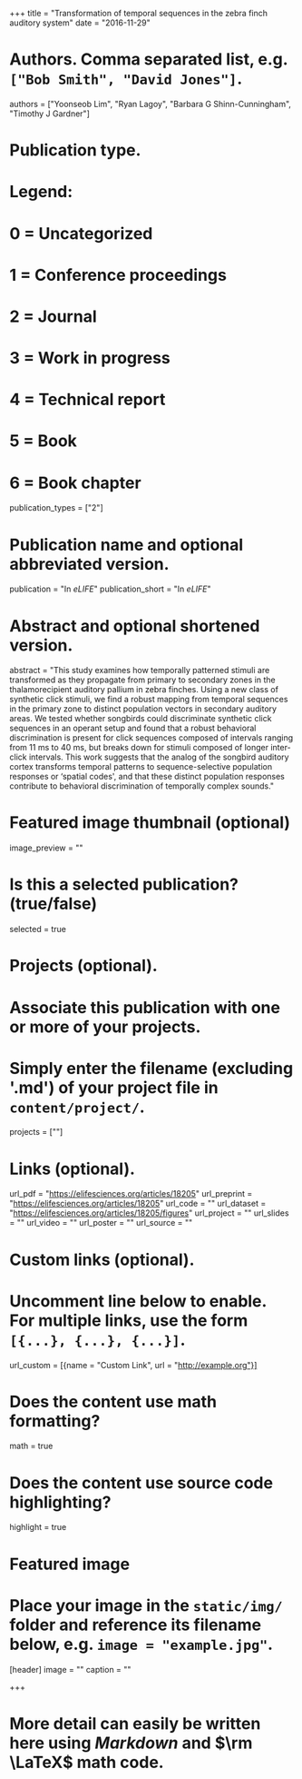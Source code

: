 +++
title = "Transformation of temporal sequences in the zebra finch auditory system"
date = "2016-11-29"

# Authors. Comma separated list, e.g. `["Bob Smith", "David Jones"]`.
authors = ["Yoonseob Lim", "Ryan Lagoy", "Barbara G Shinn-Cunningham", "Timothy J Gardner"]

# Publication type.
# Legend:
# 0 = Uncategorized
# 1 = Conference proceedings
# 2 = Journal
# 3 = Work in progress
# 4 = Technical report
# 5 = Book
# 6 = Book chapter
publication_types = ["2"]

# Publication name and optional abbreviated version.
publication = "In *eLIFE*"
publication_short = "In *eLIFE*"

# Abstract and optional shortened version.
abstract = "This study examines how temporally patterned stimuli are transformed as they propagate from primary to secondary zones in the thalamorecipient auditory pallium in zebra finches. Using a new class of synthetic click stimuli, we find a robust mapping from temporal sequences in the primary zone to distinct population vectors in secondary auditory areas. We tested whether songbirds could discriminate synthetic click sequences in an operant setup and found that a robust behavioral discrimination is present for click sequences composed of intervals ranging from 11 ms to 40 ms, but breaks down for stimuli composed of longer inter-click intervals. This work suggests that the analog of the songbird auditory cortex transforms temporal patterns to sequence-selective population responses or ‘spatial codes', and that these distinct population responses contribute to behavioral discrimination of temporally complex sounds."

# Featured image thumbnail (optional)
image_preview = ""

# Is this a selected publication? (true/false)
selected = true

# Projects (optional).
#   Associate this publication with one or more of your projects.
#   Simply enter the filename (excluding '.md') of your project file in `content/project/`.
projects = [""]

# Links (optional).
url_pdf = "https://elifesciences.org/articles/18205"
url_preprint = "https://elifesciences.org/articles/18205"
url_code = ""
url_dataset = "https://elifesciences.org/articles/18205/figures"
url_project = ""
url_slides = ""
url_video = ""
url_poster = ""
url_source = ""

# Custom links (optional).
#   Uncomment line below to enable. For multiple links, use the form `[{...}, {...}, {...}]`.
url_custom = [{name = "Custom Link", url = "http://example.org"}]

# Does the content use math formatting?
math = true

# Does the content use source code highlighting?
highlight = true

# Featured image
# Place your image in the `static/img/` folder and reference its filename below, e.g. `image = "example.jpg"`.
[header]
image = "" 
caption = ""

+++

# More detail can easily be written here using *Markdown* and $\rm \LaTeX$ math code.
